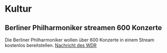 # Kultur

## Berliner Philharmoniker streamen 600 Konzerte
Die Berliner Philharmoniker wollen über 600 Konzerte in einem Stream kostenlos bereitstellen. [Nachricht des WDR](https://www1.wdr.de/kultur/kulturnachrichten/berliner-philharmoniker-coronavirus-100.html)
